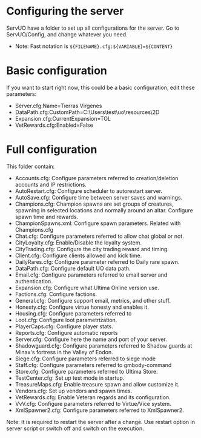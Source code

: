 # Configuring the server

ServUO have a folder to set up all configurations for the server. Go to ServUO/Config, and change whatever you need.

* Note: Fast notation is `${FILENAME}.cfg:${VARIABLE}=${CONTENT}`

# Basic configuration

If you want to start right now, this could be a basic configuration, edit these parameters:

* Server.cfg:Name=Tierras Virgenes
* DataPath.cfg:CustomPath=C:\Users\test\uo\resources\2D
* Expansion.cfg:CurrentExpansion=TOL
* VetRewards.cfg:Enabled=False

# Full configuration

This folder contain:

* Accounts.cfg: Configure parameters referred to creation/deletion accounts and IP restrictions.
* AutoRestart.cfg: Configure scheduler to autorestart server.
* AutoSave.cfg: Configure time between server saves and warnings.
* Champions.cfg: Champion spawns are set groups of creatures, spawning in selected locations and normally around an altar. Configure spawn time and rewards.
* ChampionSpawns.xml: Configure spawn parameters. Related with Champions.cfg
* Chat.cfg: Configure parameters referred to allow chat global or not.
* CityLoyalty.cfg: Enable/Disable the loyalty system.
* CityTrading.cfg: Configure the city trading reward and timing.
* Client.cfg: Configure clients allowed and kick time.
* DailyRares.cfg: Configure parameter referred to Daily rare spawn.
* DataPath.cfg: Configure default UO data path. 
* Email.cfg: Configure parameters referred to email server and authentication.
* Expansion.cfg: Configure what Ultima Online version use.
* Factions.cfg: Configure factions.
* General.cfg: Configure support email, metrics, and other stuff.
* Honesty.cfg: Configure virtue honesty and enables it.
* Housing.cfg: Configure parameters referred to 
* Loot.cfg: Configure loot parametrization.
* PlayerCaps.cfg: Configure player stats.
* Reports.cfg: Configure automatic reports
* Server.cfg: Configure here the name and port of your server.
* Shadowguard.cfg: Configure parameters referred to Shadow guards at Minax's fortress in the Valley of Eodon.
* Siege.cfg: Configure parameters referred to siege mode
* Staff.cfg: Configure parameters referred to gmbody-command
* Store.cfg: Configure parameters referred to Ultima Store.
* TestCenter.cfg: Set up test mode in startup. 
* TreasureMaps.cfg: Enable treasure spawn and allow customize it.
* Vendors.cfg: Set up vendors and spawn times.
* VetRewards.cfg: Enable Veteran regards and its configuration.
* VvV.cfg: Configure parameters referred to Virtue/Vice system.
* XmlSpawner2.cfg: Configure parameters referred to XmlSpawner2.

Note: It is required to restart the server after a change. Use restart option in server script or switch off and switch on the execution.